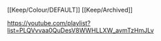 [[Keep/Colour/DEFAULT]] [[Keep/Archived]] 

https://youtube.com/playlist?list=PLQVvvaa0QuDesV8WWHLLXW_avmTzHmJLv
